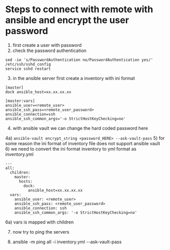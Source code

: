 # Steps to connect with remote with ansible and encrypt the user password
1) first create a user with password 
2) check the password authentication
```
sed -ie 's/PasswordAuthentication no/PasswordAuthentication yes/' /etc/ssh/sshd_config
service sshd restart
```
3) in the ansible server first create a inventory with ini format
```
[master]
dock ansible_host=xx.xx.xx.xx

[master:vars]
ansible_user=<remote_user>
ansible_ssh_pass=<remote_user_password>
ansible_connection=ssh 
ansible_ssh_common_args='-o StrictHostKeyChecking=no'
```
4) with ansible vault we can change the hard coded password here

4a)
 ```ansible-vault encrypt_string <password_HERE> --ask-vault-pass```
5) for some reason the ini format of inventory file does not support ansible vault
6) we need to convert the ini format inventory to yml format as inventory.yml
```
---
all:
  children:
    master:
      hosts:
        dock:
          ansible_host=xx.xx.xx.xx
  vars:
    ansible_user: <remote_user>
    ansible_ssh_pass: <remote_user_password>
    ansible_connection: ssh 
    ansible_ssh_common_args: '-o StrictHostKeyChecking=no'
```
6a) vars is mapped with children

7) now try to ping the servers

8) ansible -m ping all -i inventory.yml --ask-vault-pass
